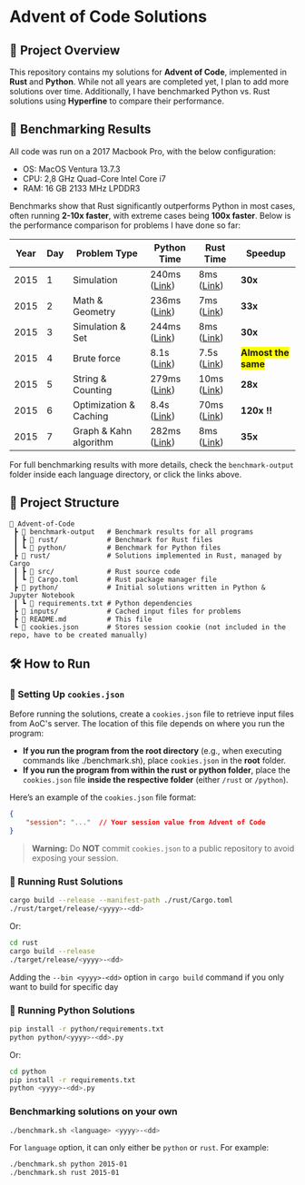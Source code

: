 # Advent of Code Solutions

## 📌 Project Overview
This repository contains my solutions for **Advent of Code**, implemented in **Rust** and **Python**. While not all years are completed yet, I plan to add more solutions over time. Additionally, I have benchmarked Python vs. Rust solutions using **Hyperfine** to compare their performance.

## 🚀 Benchmarking Results
All code was run on a 2017 Macbook Pro, with the below configuration:
- OS: MacOS Ventura 13.7.3
- CPU: 2,8 GHz Quad-Core Intel Core i7
- RAM: 16 GB 2133 MHz LPDDR3

Benchmarks show that Rust significantly outperforms Python in most cases, often running **2-10x faster**, 
with extreme cases being **100x faster**. Below is the performance comparison for problems I have done so far:

| Year | Day | Problem Type | Python Time | Rust Time | Speedup |
|------|----|--------------|-------------|-----------|---------|
| 2015 | 1 | Simulation | 240ms ([Link](./benchmark-output/python/2015-01.md)) | 8ms ([Link](./benchmark-output/rust/2015-01.md)) | **30x** |
| 2015 | 2  | Math & Geometry | 236ms ([Link](./benchmark-output/python/2015-02.md)) | 7ms ([Link](./benchmark-output/rust/2015-02.md)) | **33x** |
| 2015 | 3  | Simulation & Set | 244ms ([Link](./benchmark-output/python/2015-03.md)) | 8ms ([Link](./benchmark-output/rust/2015-03.md)) | **30x** |
| 2015 | 4  | Brute force | 8.1s ([Link](./benchmark-output/python/2015-04.md)) | 7.5s ([Link](./benchmark-output/rust/2015-04.md)) | <span style="background-color: yellow; font-weight: bold;">Almost the same</span> |
| 2015 | 5  | String & Counting | 279ms ([Link](./benchmark-output/python/2015-05.md)) | 10ms ([Link](./benchmark-output/rust/2015-05.md)) | **28x** |
| 2015 | 6  | Optimization & Caching | 8.4s ([Link](./benchmark-output/python/2015-06.md)) | 70ms ([Link](./benchmark-output/rust/2015-06.md)) | **120x !!** |
| 2015 | 7  | Graph & Kahn algorithm | 282ms ([Link](./benchmark-output/python/2015-07.md)) | 8ms ([Link](./benchmark-output/rust/2015-07.md)) | **35x** |

For full benchmarking results with more details, check the `benchmark-output` folder inside each language directory, or click the links above.

## 📂 Project Structure
```
📂 Advent-of-Code
 ┣ 📂 benchmark-output   # Benchmark results for all programs
 ┃ ┣ 📂 rust/            # Benchmark for Rust files
 ┃ ┗ 📂 python/          # Benchmark for Python files
 ┣ 📂 rust/              # Solutions implemented in Rust, managed by Cargo
 ┃ ┣ 📂 src/             # Rust source code
 ┃ ┗ 📜 Cargo.toml       # Rust package manager file
 ┣ 📂 python/            # Initial solutions written in Python & Jupyter Notebook
 ┃ ┗ 📜 requirements.txt # Python dependencies
 ┣ 📂 inputs/            # Cached input files for problems
 ┣ 📜 README.md          # This file
 ┗ 📜 cookies.json       # Stores session cookie (not included in the repo, have to be created manually)
```

## 🛠 How to Run

### 🔑 Setting Up `cookies.json`
Before running the solutions, create a `cookies.json` file to retrieve input files from AoC's server. The location of this file depends on where you run the program:

- **If you run the program from the root directory** (e.g., when executing commands like ./benchmark.sh), place `cookies.json` in the **root** folder.
- **If you run the program from within the rust or python folder**, place the `cookies.json` file **inside the respective folder** (either `/rust` or `/python`).

Here’s an example of the `cookies.json` file format:

```json
{
    "session": "..."  // Your session value from Advent of Code
}
```

> **Warning:** Do **NOT** commit `cookies.json` to a public repository to avoid exposing your session.

### 🦀 Running Rust Solutions
```sh
cargo build --release --manifest-path ./rust/Cargo.toml
./rust/target/release/<yyyy>-<dd>
```

Or:
```sh
cd rust
cargo build --release
./target/release/<yyyy>-<dd>
```

Adding the `--bin <yyyy>-<dd>` option in `cargo build` command if you only want to build for specific day

### 🐍 Running Python Solutions
```sh
pip install -r python/requirements.txt
python python/<yyyy>-<dd>.py
```

Or:

```sh
cd python
pip install -r requirements.txt
python <yyyy>-<dd>.py
```

### Benchmarking solutions on your own

```sh
./benchmark.sh <language> <yyyy>-<dd>
```

For `language` option, it can only either be `python` or `rust`. For example:

```sh
./benchmark.sh python 2015-01
./benchmark.sh rust 2015-01
```
